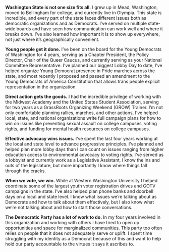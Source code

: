 **Washington State is not one size fits all.** I grew up in Mead, Washington, moved to Bellingham for college, and currently live in Olympia. This state is incredible, and every part of the state faces different issues both as democratic organizations and as Democrats. I’ve served on multiple state-wide boards and have seen how communication can work well and where it breaks down. I’ve also learned how important it is to show up everywhere, not just where it’s geographically convenient. 

**Young people get it done.** I’ve been on the board for the Young Democrats of Washington for 4 years, serving as a Chapter President, the Policy Director, Chair of the Queer Caucus, and currently serving as your National Committee Representative. I’ve planned our biggest Lobby Day to date, I’ve helped organize Young Democrat presence in Pride marches across the state, and most recently I proposed and passed an amendment to the Young Democrats of America Constitution that allows trans people explicit representation in the organization. 

**Direct action gets the goods.** I had the incredible privilege of working with the Midwest Academy and the United States Student Association, serving for two years as a GrassRoots Organizing Weekend (GROW) Trainer. I’m not only comfortable planning rallies, marches, and other actions, I’ve helped local, state, and national organizations write full campaign plans for how to win on issues like preventing sexual assault on college campuses, voting rights, and funding for mental health resources on college campuses. 

**Effective advocacy wins issues.** I’ve spent the last four years working at the local and state level to advance progressive principles. I’ve planned and helped plan more lobby days than I can count on issues ranging from higher education access to environmental advocacy to voting rights. I’ve served as a lobbyist and currently work as a Legislative Assistant, I know the ins and outs of the legislature, but more importantly I know where things fall through the cracks. 

**When we vote, we win.** While at Western Washington University I helped coordinate some of the largest youth voter registration drives and GOTV campaigns in the state. I’ve also helped plan phone banks and doorbell days on a local and state level. I know what issues we’re talking about as Democrats and how to talk about them effectively, but I also know what we’re not talking about and how to start those conversations. 

**The Democratic Party has a lot of work to do.** In my four years involved in this organization and working with others I have tried to open up opportunities and space for marginalized communities. This party too often relies on people that it does not adequately serve or uplift. I spent time struggling with my identity as a Democrat because of this and want to help hold our party accountable to the virtues it says it ascribes to. 

